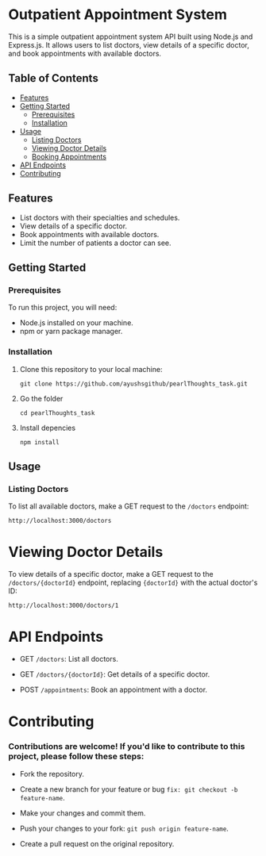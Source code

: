 # Outpatient Appointment System

This is a simple outpatient appointment system API built using Node.js and Express.js. It allows users to list doctors, view details of a specific doctor, and book appointments with available doctors.

## Table of Contents

- [Features](#features)
- [Getting Started](#getting-started)
  - [Prerequisites](###prerequisites)
  - [Installation](#installation)
- [Usage](#usage)
  - [Listing Doctors](#listing-doctors)
  - [Viewing Doctor Details](#viewing-doctor-details)
  - [Booking Appointments](#booking-appointments)
- [API Endpoints](#api-endpoints)
- [Contributing](#contributing)


## Features

- List doctors with their specialties and schedules.
- View details of a specific doctor.
- Book appointments with available doctors.
- Limit the number of patients a doctor can see.

## Getting Started

### Prerequisites

To run this project, you will need:

- Node.js installed on your machine.
- npm or yarn package manager.

### Installation

1. Clone this repository to your local machine:

   ```git clone https://github.com/ayushsgithub/pearlThoughts_task.git```

2. Go the folder

   ```cd pearlThoughts_task```

3. Install depencies

   ```npm install```

## Usage

### Listing Doctors
To list all available doctors, make a GET request to the `/doctors` endpoint:

```http://localhost:3000/doctors```

# Viewing Doctor Details

To view details of a specific doctor, make a GET request to the `/doctors/{doctorId}` endpoint, replacing `{doctorId}` with the actual doctor's ID:

```http://localhost:3000/doctors/1```


# API Endpoints

- GET ```/doctors```: List all doctors.

- GET ```/doctors/{doctorId}```: Get details of a specific doctor.

- POST ```/appointments```: Book an appointment with a doctor.


# Contributing

### Contributions are welcome! If you'd like to contribute to this project, please follow these steps:

- Fork the repository.

- Create a new branch for your feature or bug ```fix: git checkout -b feature-name```.

- Make your changes and commit them.

- Push your changes to your fork: ```git push origin feature-name```.

- Create a pull request on the original repository.
